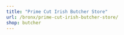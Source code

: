 ```yaml
---
title: "Prime Cut Irish Butcher Store"
url: /bronx/prime-cut-irish-butcher-store/
shop: butcher
---
```

